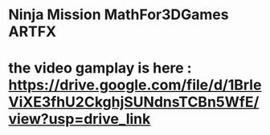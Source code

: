 # Ninja Mission MathFor3DGames ARTFX

# the video gamplay is here : https://drive.google.com/file/d/1BrleViXE3fhU2CkghjSUNdnsTCBn5WfE/view?usp=drive_link 
